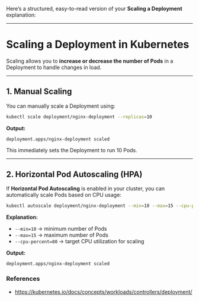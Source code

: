 Here’s a structured, easy-to-read version of your **Scaling a Deployment** explanation:

---

# Scaling a Deployment in Kubernetes

Scaling allows you to **increase or decrease the number of Pods** in a Deployment to handle changes in load.

---

## 1. Manual Scaling

You can manually scale a Deployment using:

```bash
kubectl scale deployment/nginx-deployment --replicas=10
```

**Output:**

```
deployment.apps/nginx-deployment scaled
```

This immediately sets the Deployment to run 10 Pods.

---

## 2. Horizontal Pod Autoscaling (HPA)

If **Horizontal Pod Autoscaling** is enabled in your cluster, you can automatically scale Pods based on CPU usage:

```bash
kubectl autoscale deployment/nginx-deployment --min=10 --max=15 --cpu-percent=80
```

**Explanation:**

* `--min=10` → minimum number of Pods
* `--max=15` → maximum number of Pods
* `--cpu-percent=80` → target CPU utilization for scaling

**Output:**

```
deployment.apps/nginx-deployment scaled
```
### References
- https://kubernetes.io/docs/concepts/workloads/controllers/deployment/

